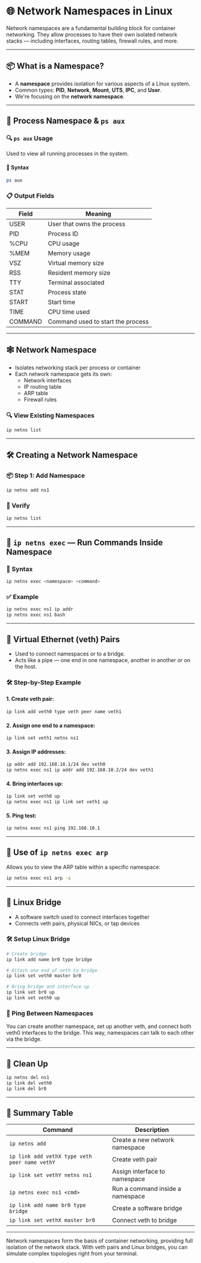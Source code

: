 # 🌐 Network Namespaces in Linux

Network namespaces are a fundamental building block for container networking. They allow processes to have their own isolated network stacks — including interfaces, routing tables, firewall rules, and more.

---

## 📦 What is a Namespace?
- A **namespace** provides isolation for various aspects of a Linux system.
- Common types: **PID**, **Network**, **Mount**, **UTS**, **IPC**, and **User**.
- We're focusing on the **network namespace**.

---

## 🧠 Process Namespace & `ps aux`

### 🔍 `ps aux` Usage
Used to view all running processes in the system.

#### 📌 Syntax
```bash
ps aux
```

### 📋 Output Fields
| Field | Meaning |
|-------|---------|
| USER | User that owns the process |
| PID  | Process ID |
| %CPU | CPU usage |
| %MEM | Memory usage |
| VSZ  | Virtual memory size |
| RSS  | Resident memory size |
| TTY  | Terminal associated |
| STAT | Process state |
| START| Start time |
| TIME | CPU time used |
| COMMAND | Command used to start the process |

---

## 🕸️ Network Namespace
- Isolates networking stack per process or container
- Each network namespace gets its own:
  - Network interfaces
  - IP routing table
  - ARP table
  - Firewall rules

### 🔍 View Existing Namespaces
```bash
ip netns list
```

---

## 🛠️ Creating a Network Namespace

### 📦 Step 1: Add Namespace
```bash
ip netns add ns1
```

### 👀 Verify
```bash
ip netns list
```

---

## 🔁 `ip netns exec` — Run Commands Inside Namespace

### 📌 Syntax
```bash
ip netns exec <namespace> <command>
```

### ✅ Example
```bash
ip netns exec ns1 ip addr
ip netns exec ns1 bash
```

---

## 🔗 Virtual Ethernet (veth) Pairs

- Used to connect namespaces or to a bridge.
- Acts like a pipe — one end in one namespace, another in another or on the host.

### 🛠️ Step-by-Step Example

#### 1. Create veth pair:
```bash
ip link add veth0 type veth peer name veth1
```

#### 2. Assign one end to a namespace:
```bash
ip link set veth1 netns ns1
```

#### 3. Assign IP addresses:
```bash
ip addr add 192.168.10.1/24 dev veth0
ip netns exec ns1 ip addr add 192.168.10.2/24 dev veth1
```

#### 4. Bring interfaces up:
```bash
ip link set veth0 up
ip netns exec ns1 ip link set veth1 up
```

#### 5. Ping test:
```bash
ip netns exec ns1 ping 192.168.10.1
```

---

## 🧠 Use of `ip netns exec arp`
Allows you to view the ARP table within a specific namespace:
```bash
ip netns exec ns1 arp -a
```

---

## 🧱 Linux Bridge
- A software switch used to connect interfaces together
- Connects veth pairs, physical NICs, or tap devices

### 🛠️ Setup Linux Bridge
```bash
# Create bridge
ip link add name br0 type bridge

# Attach one end of veth to bridge
ip link set veth0 master br0

# Bring bridge and interface up
ip link set br0 up
ip link set veth0 up
```

### 🧪 Ping Between Namespaces
You can create another namespace, set up another veth, and connect both veth0 interfaces to the bridge. This way, namespaces can talk to each other via the bridge.

---

## 🧼 Clean Up
```bash
ip netns del ns1
ip link del veth0
ip link del br0
```

---

## 🧾 Summary Table
| Command | Description |
|---------|-------------|
| `ip netns add` | Create a new network namespace |
| `ip link add vethX type veth peer name vethY` | Create veth pair |
| `ip link set vethY netns ns1` | Assign interface to namespace |
| `ip netns exec ns1 <cmd>` | Run a command inside a namespace |
| `ip link add name br0 type bridge` | Create a software bridge |
| `ip link set vethX master br0` | Connect veth to bridge |

---

Network namespaces form the basis of container networking, providing full isolation of the network stack. With veth pairs and Linux bridges, you can simulate complex topologies right from your terminal.



